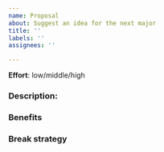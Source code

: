 ```yaml
---
name: Proposal
about: Suggest an idea for the next major
title: ''
labels: ''
assignees: ''

---
```


**Effort**: low/middle/high

### Description: 

### Benefits

### Break strategy
